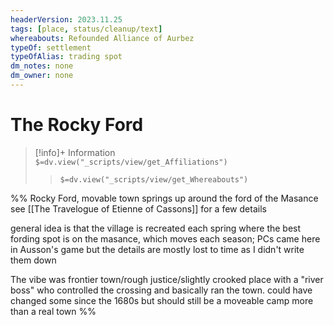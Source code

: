 ```yaml
---
headerVersion: 2023.11.25
tags: [place, status/cleanup/text]
whereabouts: Refounded Alliance of Aurbez
typeOf: settlement
typeOfAlias: trading spot
dm_notes: none
dm_owner: none
---
```

# The Rocky Ford
>[!info]+ Information  
> `$=dv.view("_scripts/view/get_Affiliations")`  
>> `$=dv.view("_scripts/view/get_Whereabouts")`

%%
Rocky Ford, movable town springs up around the ford of the Masance
see [[The Travelogue of Etienne of Cassons]] for a few details

general idea is that the village is recreated each spring where the best fording spot is on the masance, which moves each season; PCs came here in Ausson's game but the details are mostly lost to time as I didn't write them down

The vibe was frontier town/rough justice/slightly crooked place with a "river boss" who controlled the crossing and basically ran the town. could have changed some since the 1680s but should still be a moveable camp more than a real town
%%